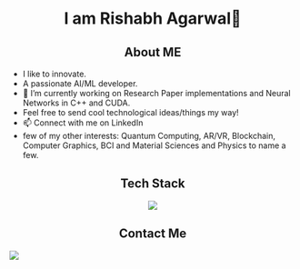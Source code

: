 <h1 style="text-align: center;">I am Rishabh Agarwal👋</h1>

<h2 style="text-align: center;"> About ME </h2>

* I like to innovate.
*  A passionate AI/ML developer. 
* 🔭 I’m currently working on Research Paper implementations and Neural Networks in C++ and CUDA.
* Feel free to send cool technological ideas/things my way!
* 📫 Connect with me on LinkedIn 
* few of my other interests: Quantum Computing, AR/VR, Blockchain, Computer Graphics, BCI and Material Sciences and Physics to name a few.



<h2 style="text-align: center;"> Tech Stack </h2>
<p align="center">
  <a href="https://go-skill-icons.vercel.app/">
    <img
      src="https://go-skill-icons.vercel.app/api/icons?i=py,pytorch,cpp,cuda,tensorflow,sklearn,flask,c,java,dart,flutter,firebase,r,matlab,mysql,sqlite,latex,html,css,git,gitlab,docker,linux"
    />
  </a>
</p>

<!--
<h2 style="text-align: center;"> Tech Stack </h2>
<p align="center">
  <a href="https://skillicons.dev">
    <img src="https://skillicons.dev/icons?i=py,pytorch,tensorflow,sklearn,flask,c,cpp,java,dart,flutter,firebase,r,matlab,mysql,sqlite,latex,html,css,git,gitlab,docker,linux"  alt="Tech Stack" />
  </a>
</p>
-->
<h2 style="text-align: center;"> Contact Me </h2>
<a href="https://www.linkedin.com/in/godrishuniverse/" target="_blank">
   <img src="https://img.shields.io/badge/LinkedIn-0077B5?style=for-the-badge&logo=linkedin&logoColor=0e76a8&color=black">
</a>

